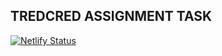 ## TREDCRED ASSIGNMENT TASK
[![Netlify Status](https://api.netlify.com/api/v1/badges/3b070d04-13db-4ebd-a9b3-da882fdd59b9/deploy-status)](https://app.netlify.com/sites/rishikeshtradecred/deploys)
